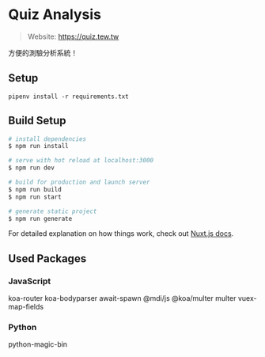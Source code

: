 # Quiz Analysis

> Website: https://quiz.tew.tw

方便的測驗分析系統！

## Setup

```
pipenv install -r requirements.txt
```

## Build Setup

``` bash
# install dependencies
$ npm run install

# serve with hot reload at localhost:3000
$ npm run dev

# build for production and launch server
$ npm run build
$ npm run start

# generate static project
$ npm run generate
```

For detailed explanation on how things work, check out [Nuxt.js docs](https://nuxtjs.org).

Used Packages
---
### JavaScript
koa-router koa-bodyparser await-spawn @mdi/js @koa/multer multer vuex-map-fields

### Python
python-magic-bin